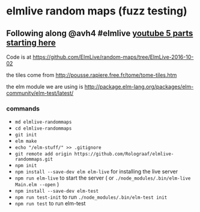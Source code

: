 # elmlive random maps (fuzz testing)

## Following along @avh4 #elmlive [youtube 5 parts starting here](https://www.youtube.com/watch?v=rgdZZuM513w)

Code is at <https://github.com/ElmLive/random-maps/tree/ElmLive-2016-10-02>

the tiles come from <http://pousse.rapiere.free.fr/tome/tome-tiles.htm>

the elm module we are using is <http://package.elm-lang.org/packages/elm-community/elm-test/latest/>

### commands

- `md elmlive-randommaps`
- `cd elmlive-randommaps`
- `git init`
- `elm make`
- `echo "/elm-stuff/" >> .gitignore`
- `git remote add origin https://github.com/Rolograaf/elmlive-randommaps.git`
- `npm init`
- `npm install --save-dev elm elm-live` for installing the live server
- `npm run elm-live` to start the server ( or `./node_modules/.bin/elm-live Main.elm --open` )
- `npm install --save-dev elm-test`
- `npm run test-init` to run `./node_modules/.bin/elm-test init`
- `npm run test` to run elm-test
